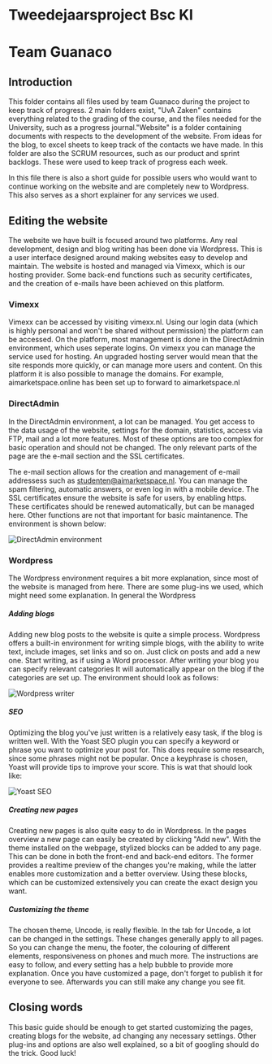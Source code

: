 # Tweedejaarsproject Bsc KI
# Team Guanaco

## Introduction

This folder contains all files used by team Guanaco during the project to keep track of progress. 2 main folders exist, "UvA Zaken" contains everything related to the grading of the course, and the files needed for the University, such as a progress journal."Website" is a folder containing documents with respects to the development of the website. From ideas for the blog, to excel sheets to keep track of the contacts we have made. In this folder are also the SCRUM resources, such as our product and sprint backlogs. These were used to keep track of progress each week.

In this file there is also a short guide for possible users who would want to continue working on the website and are completely new to Wordpress. This also serves as a short explainer for any services we used.

## Editing the website

The website we have built is focused around two platforms. Any real development, design and blog writing has been done via Wordpress. This is a user interface designed around making websites easy to develop and maintain. The website is hosted and managed via Vimexx, which is our hosting provider. Some back-end functions such as security certificates, and the creation of e-mails have been achieved on this platform.

### Vimexx

Vimexx can be accessed by visiting vimexx.nl. Using our login data (which is highly personal and won't be shared without permission) the platform can be accessed. On the platform, most management is done in the DirectAdmin environment, which uses seperate logins. On vimexx you can manage the service used for hosting. An upgraded hosting server would mean that the site responds more quickly, or can manage more users and content. On this platform it is also possible to manage the domains. For example, aimarketspace.online has been set up to forward to aimarketspace.nl

### DirectAdmin

In the DirectAdmin environment, a lot can be managed. You get access to the data usage of the website, settings for the domain, statistics, access via FTP, mail and a lot more features. Most of these options are too complex for basic operation and should not be changed. The only relevant parts of the page are the e-mail section and the SSL certificates.

The e-mail section allows for the creation and management of e-mail addressess such as studenten@aimarketspace.nl. You can manage the spam filtering, automatic answers, or even log in with a mobile device. The SSL certificates ensure the website is safe for users, by enabling https. These certificates should be renewed automatically, but can be managed here. Other functions are not that important for basic maintanence. The environment is shown below:

![DirectAdmin environment](https://i.imgur.com/bqB05z0.png "DirectAdmin environment")

### Wordpress

The Wordpress environment requires a bit more explanation, since most of the website is managed from here. There are some plug-ins we used, which might need some explanation. In general the Wordpress

##### Adding blogs
Adding new blog posts to the website is quite a simple process. Wordpress offers a built-in environment for writing simple blogs, with the ability to write text, include images, set links and so on. Just click on posts and add a new one. Start writing, as if using a Word processor. After writing your blog you can specify relevant categories It will automatically appear on the blog if the categories are set up. The environment should look as follows:

![Wordpress writer](https://i.imgur.com/xHGCKuk.png "Wordpress writer")

##### SEO

Optimizing the blog you've just written is a relatively easy task, if the blog is written well. With the Yoast SEO plugin you can specify a keyword or phrase you want to optimize your post for. This does require some research, since some phrases might not be popular. Once a keyphrase is chosen, Yoast will provide tips to improve your score. This is wat that should look like:

![Yoast SEO](https://i.imgur.com/1Cq7LDH.png "Yoast SEO")

##### Creating new pages
Creating new pages is also quite easy to do in Wordpress. In the pages overview a new page can easily be created by clicking "Add new". With the theme installed on the webpage, stylized blocks can be added to any page. This can be done in both the front-end and back-end editors. The former provides a realtime preview of the changes you're making, while the latter enables more customization and a better overview. Using these blocks, which can be customized extensively you can create the exact design you want.

##### Customizing the theme

The chosen theme, Uncode, is really flexible. In the tab for Uncode, a lot can be changed in the settings. These changes generally apply to all pages. So you can change the menu, the footer, the colouring of different elements, responsiveness on phones and much more. The instructions are easy to follow, and every setting has a help bubble to provide more explanation. Once you have customized a page, don't forget to publish it for everyone to see. Afterwards you can still make any change you see fit.


## Closing words

This basic guide should be enough to get started customizing the pages, creating blogs for the website, ad changing any necessary settings. Other plug-ins and options are also well explained, so a bit of googling should do the trick. Good luck!
